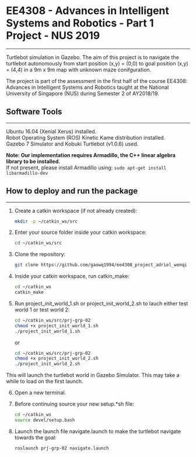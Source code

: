 # EE4308 - Advances in Intelligent Systems and Robotics - Part 1 Project - NUS 2019 #
------------------------------
Turtlebot simulation in Gazebo. The aim of this project is to navigate the turtlebot autonomously from start position (x,y) = (0,0) to goal position (x,y) = (4,4) in a 9m x 9m map with unknown maze conifguration.

The project is part of the assessment in the first half of the course EE4308: Advances in Intelligent Systems and Robotics taught at the National University of Singapore (NUS) during Semester 2 of AY2018/19. 


## Software Tools ##
------------------------------
Ubuntu 16.04 (Xenial Xerus) installed.  
Robot Operating System (ROS) Kinetic Kame distribution installed.  
Gazebo 7 Simulator and Kobuki Turtlebot (v1.0.6) used.  

**Note: Our implementation requires Armadillo, the C++ linear algebra library to be installed.**  
If not present, please install Armadillo using:
	```
	sudo apt-get install libarmadillo-dev
	```
	


## How to deploy and run the package ## 
-------------------------------
1. Create a catkin workspace (if not already created):
	```bash
	mkdir -p ~/catkin_ws/src
	```

2. Enter your source folder inside your catkin workspace:
	```bash
	cd ~/catkin_ws/src
	```

3. Clone the repository: 
	```bash
	git clone https://github.com/gaowq1994/ee4308_project_adriel_wenqi prj-grp-02
	```

4. Inside your catkin workspace, run catkin_make:
	```bash
	cd ~/catkin_ws
	catkin_make
	```

5. Run project\_init\_world_1.sh or project\_init\_world_2.sh to lauch either test world 1 or test world 2:
	```bash
	cd ~/catkin_ws/src/prj-grp-02
	chmod +x project_init_world_1.sh
	./project_init_world_1.sh
	```
	or

	```bash
	cd ~/catkin_ws/src/prj-grp-02
	chmod +x project_init_world_2.sh
	./project_init_world_2.sh
	```

This will launch the turtlebot world in Gazebo Simulator. This may take a while to load on the first launch.

6. Open a new terminal.

7. Before continuing source your new setup.*sh file:

	```bash
	cd ~/catkin_ws
	source devel/setup.bash
	```

8. Launch the launch file navigate.launch to make the turtlebot navigate towards the goal:

	```bash
	roslaunch prj-grp-02 navigate.launch 
	```

